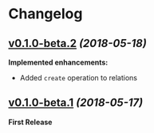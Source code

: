 # Changelog


## [v0.1.0-beta.2](https://github.com/foxifyjs/odin/releases/tag/v0.1.0-beta.2) *(2018-05-18)*

**Implemented enhancements:**
- Added `create` operation to relations


## [v0.1.0-beta.1](https://github.com/foxifyjs/odin/releases/tag/v0.1.0-beta.1) *(2018-05-17)*

**First Release**
